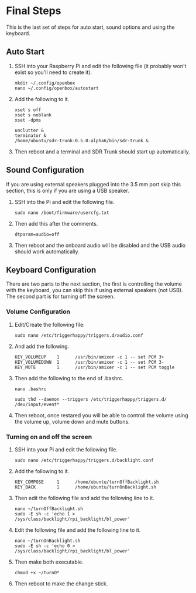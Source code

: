 # Final Steps

This is the last set of steps for auto start, sound options and using the keyboard.

## Auto Start

1. SSH into your Raspberry Pi and edit the following file (it probably won't exist so you'll need to create it).

       mkdir ~/.config/openbox
       nano ~/.config/openbox/autostart
       
2. Add the following to it.

       xset s off
       xset s noblank
       xset -dpms

       unclutter &
       terminator &
       /home/ubuntu/sdr-trunk-0.5.0-alpha6/bin/sdr-trunk &

3. Then reboot and a terminal and SDR Trunk should start up automatically.

## Sound Configuration

If you are using external speakers plugged into the 3.5 mm port skip this section, this is only if you are using a USB speaker.

1. SSH into the Pi and edit the following file.

       sudo nano /boot/firmware/usercfg.txt
       
2. Then add this after the comments.

       dtparam=audio=off
       
3. Then reboot and the onboard audio will be disabled and the USB audio should work automatically.

## Keyboard Configuration

There are two parts to the next section, the first is controlling the volume with the keyboard, you can skip this if using external speakers (not USB).  The second part is for turning off the screen.

### Volume Configuration

1. Edit/Create the following file:

       sudo nano /etc/triggerhappy/triggers.d/audio.conf
       
2. And add the following.

       KEY_VOLUMEUP    1      /usr/bin/amixer -c 1 -- set PCM 3+
       KEY_VOLUMEDOWN  1      /usr/bin/amixer -c 1 -- set PCM 3-
       KEY_MUTE        1      /usr/bin/amixer -c 1 -- set PCM toggle
       
3. Then add the following to the end of .bashrc.

       nano .bashrc
       
       sudo thd --daemon --triggers /etc/triggerhappy/triggers.d/ /dev/input/event*
      
4. Then reboot, once restared you will be able to controll the volume using the volume up, volume down and mute buttons.

### Turning on and off the screen

1. SSH into your Pi and edit the following file.

       sudo nano /etc/triggerhappy/triggers.d/backlight.conf
       
2. Add the following to it.

       KEY_COMPOSE     1      /home/ubuntu/turnOffBacklight.sh
       KEY_BACK        1      /home/ubuntu/turnOnBacklight.sh
       
3. Then edit the following file and add the following line to it.

       nano ~/turnOffBacklight.sh
       sudo -E sh -c 'echo 1 > /sys/class/backlight/rpi_backlight/bl_power'
    
4. Edit the following file and add the following line to it.

       nano ~/turnOnBacklight.sh
       sudo -E sh -c 'echo 0 > /sys/class/backlight/rpi_backlight/bl_power'

5. Then make both executable.

       chmod +x ~/turnO*
       
6. Then reboot to make the change stick.
